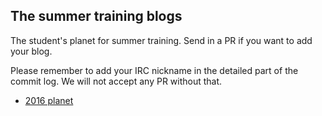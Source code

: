 ## The summer training blogs

The student's planet for summer training.
Send in a PR if you want to add your blog.


Please remember to add your IRC nickname in the detailed part of the commit log.
We will not accept any PR without that.


* [2016 planet](http://205.147.97.31:1138/)
